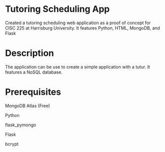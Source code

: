 
# Tutoring Scheduling App 
Created a tutoring scheduling web application as a proof of concept for CISC 225 at Harrisburg University. It features Python, HTML, MongoDB, and Flask 

# Description
The application can be use to create a simple application with a tutur. It features a NoSQL database. 

# Prerequisites
MongoDB Atlas (Free)

Python

flask_pymongo

Flask

bcrypt
